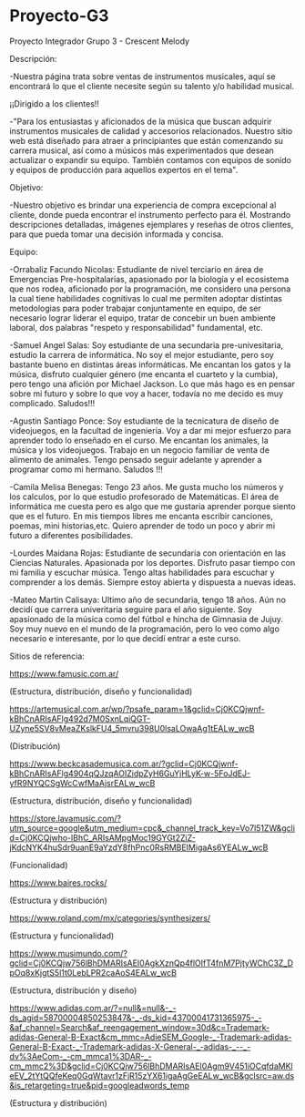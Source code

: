 # Proyecto-G3

Proyecto Integrador Grupo 3 - Crescent Melody

Descripción:

-Nuestra página trata sobre ventas de instrumentos musicales, aquí se encontrará lo que el cliente necesite según su talento y/o habilidad musical.

¡¡Dirigido a los clientes!!

-"Para los entusiastas y aficionados de la música que buscan adquirir instrumentos musicales de calidad y accesorios relacionados. Nuestro sitio web está diseñado para atraer a principiantes que están comenzando su carrera musical, así como a músicos más experimentados que desean actualizar o expandir su equipo. También contamos con equipos de sonido y equipos de producción para aquellos expertos en el tema".

Objetivo:

-Nuestro objetivo es brindar una experiencia de compra excepcional al cliente, donde pueda encontrar el instrumento perfecto para él. Mostrando descripciones detalladas, imágenes ejemplares y reseñas de otros clientes, para que pueda tomar una decisión informada y concisa.

Equipo:

-Orrabaliz Facundo Nicolas: Estudiante de nivel terciario en área de Emergencias Pre-hospitalarias, apasionado por la biología y el ecosistema que nos rodea, aficionado por la programación, me considero una persona la cual tiene habilidades cognitivas lo cual me permiten adoptar distintas metodologias para poder trabajar conjuntamente en equipo, de ser necesario lograr liderar el equipo, tratar de concebir un buen ambiente laboral, dos palabras "respeto y responsabilidad" fundamental, etc.

-Samuel Angel Salas: Soy estudiante de una secundaria pre-univesitaria, estudio la carrera de informática. No soy el mejor estudiante, pero soy bastante bueno en distintas áreas informáticas. Me encantan los gatos y la música, disfruto cualquier género (me encanta el cuarteto y la cumbia), pero tengo una afición por Michael Jackson. Lo que más hago es en pensar sobre mi futuro y sobre lo que voy a hacer, todavía no me decido es muy complicado. Saludos!!!

-Agustin Santiago Ponce: Soy estudiante de la tecnicatura de diseño de videojuegos, en la facultad de ingeniería. Voy a dar mi mejor esfuerzo para aprender todo lo enseñado en el curso. Me encantan los animales, la música y los videojuegos. Trabajo en un negocio familiar de venta de alimento de animales. Tengo pensado seguir adelante y aprender a programar como mi hermano. Saludos !!!

-Camila Melisa Benegas: Tengo 23 años. Me gusta mucho los números y los calculos, por lo que estudio profesorado de Matemáticas. El área de informática me cuesta pero es algo que me gustaria aprender porque siento que es el futuro. En mis tiempos libres me encanta escribir canciones, poemas, mini historias,etc. Quiero aprender de todo un poco y abrir mi futuro a diferentes posibilidades.

-Lourdes Maidana Rojas: Estudiante de secundaria con orientación en las Ciencias Naturales. Apasionada por los deportes. Disfruto pasar tiempo con mi familia y escuchar música. Tengo altas habilidades para escuchar y comprender a los demás. Siempre estoy abierta y dispuesta a nuevas ideas.

-Mateo Martin Calisaya: Ultimo año de secundaria, tengo 18 años. Aún no decidí que carrera univeritaria seguire para el año siguiente. Soy apasionado de la música como del fútbol e hincha de Gimnasia de Jujuy. Soy muy nuevo en el mundo de la programación, pero lo veo como algo necesario e interesante, por lo que decidí entrar a este curso.

Sitios de referencia:

https://www.famusic.com.ar/

(Estructura, distribución, diseño y funcionalidad)

https://artemusical.com.ar/wp/?psafe_param=1&gclid=Cj0KCQjwnf-kBhCnARIsAFlg492d7M0SxnLqiQGT-UZyne5SV8vMeaZKslkFU4_5mvru398U0lsaLOwaAg1tEALw_wcB

(Distribución)

https://www.beckcasademusica.com.ar/?gclid=Cj0KCQjwnf-kBhCnARIsAFlg4904qQJzqAOIZidpZyH6GuYjHLyK-w-5FoJdEJ-yfR9NYQCSgWcCwfMaAjsrEALw_wcB

(Estructura, distribución, diseño y funcionalidad)

https://store.lavamusic.com/?utm_source=google&utm_medium=cpc&_channel_track_key=Vo7l51ZW&gclid=Cj0KCQjwho-lBhC_ARIsAMpgMoc19GYGt2ZiZ-jKdcNYK4huSdr9uanE9aYzdY8fhPnc0RsRMBEIMigaAs6YEALw_wcB

(Funcionalidad)

https://www.baires.rocks/

(Estructura y distribución)

https://www.roland.com/mx/categories/synthesizers/

(Estructura y funcionalidad)

https://www.musimundo.com/?gclid=Cj0KCQjw756lBhDMARIsAEI0AgkXznQp4flOIfT4fnM7PjtyWChC3Z_DpOq8xKjgtS5l1t0LebLPR2caAoS4EALw_wcB

(Estructura, distribución y diseño)

https://www.adidas.com.ar/?=null&=null&-_-ds_agid=58700004850253847&-_-ds_kid=43700041731365975-_-&af_channel=Search&af_reengagement_window=30d&c=Trademark-adidas-General-B-Exact&cm_mmc=AdieSEM_Google-_-Trademark-adidas-General-B-Exact-_-Trademark-adidas-X-General-_-adidas-_--_-dv%3AeCom-_-cm_mmca1%3DAR-_-cm_mmc2%3D&gclid=Cj0KCQjw756lBhDMARIsAEI0Agm9V451iOCqfdaMKleEV_2tYtQQfeKeq0GqWtavr1zFjR15zYX61igaAgGeEALw_wcB&gclsrc=aw.ds&is_retargeting=true&pid=googleadwords_temp

(Estructura y distribución)
